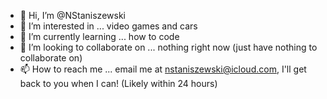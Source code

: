 - 👋 Hi, I’m @NStaniszewski
- 👀 I’m interested in ... video games and cars
- 🌱 I’m currently learning ... how to code
- 💞️ I’m looking to collaborate on ... nothing right now (just have nothing to collaborate on)
- 📫 How to reach me ... email me at nstaniszewski@icloud.com, I'll get back to you when I can! (Likely within 24 hours)

<!---
NStaniszewski/NStaniszewski is a ✨ special ✨ repository because its `README.md` (this file) appears on your GitHub profile.
You can click the Preview link to take a look at your changes.
--->
